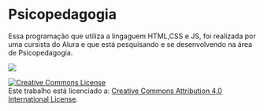# Psicopedagogia
Essa programação que utiliza a lingaguem HTML,CSS e JS, foi realizada por uma cursista do Alura e que está pesquisando e se desenvolvendo na área de Psicopedagogia.

![](https://www.google.com/url?sa=i&url=https%3A%2F%2Fbr.linkedin.com%2Fin%2Fsal%25C3%25A3o-barbearia-127964280&psig=AOvVaw21iL1b8CHuNFN6eyef_o0Q&ust=1690887048295000&source=images&cd=vfe&opi=89978449&ved=0CBEQjRxqFwoTCIDciajjuIADFQAAAAAdAAAAABAS)

<a rel="license" href="http://creativecommons.org/licenses/by/4.0/"><img alt="Creative Commons License" style="border-width:0" src="https://i.creativecommons.org/l/by/4.0/88x31.png" /></a><br /> Este trabalho está licenciado a: <a rel="license" href="http://creativecommons.org/licenses/by/4.0/">Creative Commons Attribution 4.0 International License</a>.
